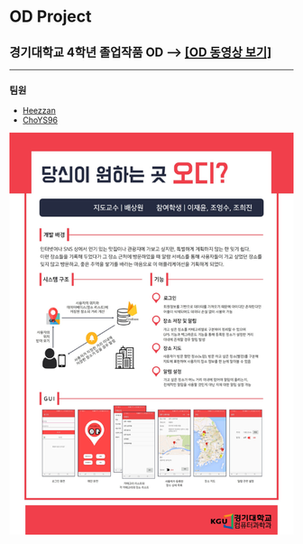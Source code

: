 # OD Project

## 경기대학교 4학년 졸업작품 OD --> [[OD 동영상 보기]](https://youtu.be/Pbh0QHIHu2s)
- - -
### 팀원   
* [Heezzan](https://github.com/Heezzan)   
* [ChoYS96](https://github.com/ChoYS96)

![OD](/image/OD.jpg)   

